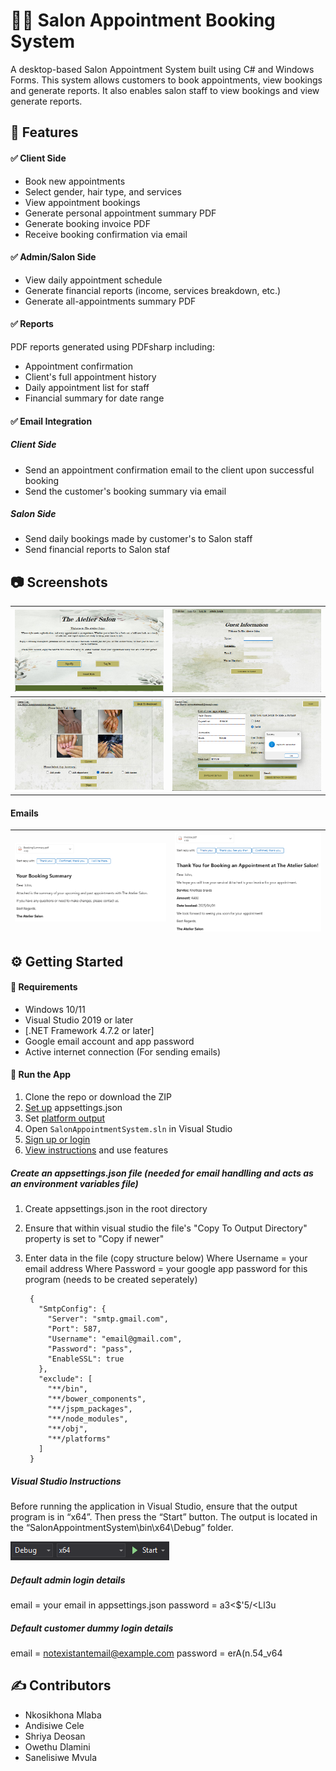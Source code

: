 # 💇‍♀️ Salon Appointment Booking System

A desktop-based Salon Appointment System built using C# and Windows Forms. This system allows customers to book appointments, view bookings and generate reports. It also enables salon staff to view bookings and view generate reports.


## 📌 Features

#### ✅ Client Side
- Book new appointments
- Select gender, hair type, and services
- View appointment bookings
- Generate personal appointment summary PDF
- Generate booking invoice PDF
- Receive booking confirmation via email

#### ✅ Admin/Salon Side
- View daily appointment schedule
- Generate financial reports (income, services breakdown, etc.)
- Generate all-appointments summary PDF

#### ✅ Reports
PDF reports generated using PDFsharp including:
- Appointment confirmation
- Client's full appointment history
- Daily appointment list for staff
- Financial summary for date range

#### ✅ Email Integration
##### Client Side
- Send an appointment confirmation email to the client upon successful booking
- Send the customer's booking summary via email

##### Salon Side
- Send daily bookings made by customer's to Salon staff
- Send financial reports to Salon staf


## 📷 Screenshots
| ![Demo](Screenshots/welcome.png) | ![Demo](Screenshots/guest.png) |
|-------------------------------|-------------------------------|
| ![Demo](Screenshots/nailappointment.png) | ![Demo](Screenshots/payment.png) |

#### Emails
| ![Demo](Screenshots/bookingsummary.png) | ![Demo](Screenshots/invoice.png) |
|-------------------------------|-------------------------------|


## ⚙️ Getting Started
#### 🧱 Requirements
- Windows 10/11
- Visual Studio 2019 or later
- [.NET Framework 4.7.2 or later]
- Google email account and app password
- Active internet connection (For sending emails)

#### 🚀 Run the App
1. Clone the repo or download the ZIP
2. [Set up](#create-an-appsettingsjson-file-needed-for-email-handlling-and-acts-as-an-environment-variables-file) appsettings.json
3. Set [platform output](#visual-studio-instructions)
4. Open `SalonAppointmentSystem.sln` in Visual Studio
6. [Sign up or login](#default-admin-login-details)
7. [View instructions](Instructions/Github_version_salon_appointment_system.pdf) and use features 


##### Create an appsettings.json file (needed for email handlling and acts as an environment variables file)
1. Create appsettings.json in the root directory
2. Ensure that within visual studio the file's "Copy To Output Directory" property is set to "Copy if newer"
3. Enter data in the file (copy structure below)
Where Username = your email address
Where Password = your google app password for this program (needs to be created seperately)

        {
          "SmtpConfig": {
            "Server": "smtp.gmail.com",
            "Port": 587,
            "Username": "email@gmail.com",
            "Password": "pass",
            "EnableSSL": true
          },
          "exclude": [
            "**/bin",
            "**/bower_components",
            "**/jspm_packages",
            "**/node_modules",
            "**/obj",
            "**/platforms"
          ]
        }

##### Visual Studio Instructions
Before running the application in Visual Studio, ensure that the output program is in “x64”. Then press the “Start” button. The output is located in the “SalonAppointmentSystem\bin\x64\Debug” folder.

![View](Screenshots/visualstudio.png)


##### Default admin login details
email = your email in appsettings.json
password = a3<$'5/<Ll3u

##### Default customer dummy login details
email = notexistantemail@example.com
password = erA(n.54_v64


## ✍️ Contributors

- Nkosikhona Mlaba
- Andisiwe Cele
- Shriya Deosan
- Owethu Dlamini
- Sanelisiwe Mvula